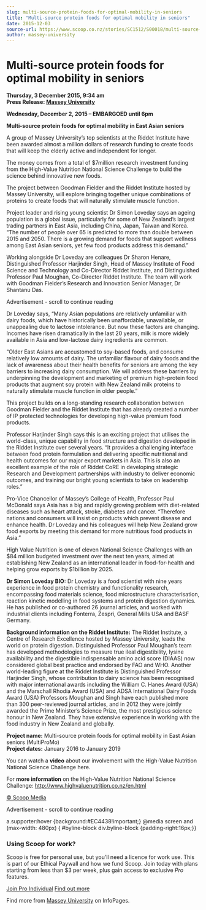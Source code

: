 ```yaml
---
slug: multi-source-protein-foods-for-optimal-mobility-in-seniors
title: "Multi-source protein foods for optimal mobility in seniors"
date: 2015-12-03
source-url: https://www.scoop.co.nz/stories/SC1512/S00018/multi-source-protein-foods-for-optimal-mobility-in-seniors.htm
author: massey-university
---
```

Multi-source protein foods for optimal mobility in seniors
==========================================================

**Thursday, 3 December 2015, 9:34 am**  
**Press Release: [Massey University](https://info.scoop.co.nz/Massey_University)**

**Wednesday, December 2, 2015 – EMBARGOED until 6pm**

**Multi-source protein foods for optimal mobility in East Asian seniors**

A group of Massey University’s top scientists at the Riddet Institute have been awarded almost a million dollars of research funding to create foods that will keep the elderly active and independent for longer.

The money comes from a total of $7million research investment funding from the High-Value Nutrition National Science Challenge to build the science behind innovative new foods.

The project between Goodman Fielder and the Riddet Institute hosted by Massey University, will explore bringing together unique combinations of proteins to create foods that will naturally stimulate muscle function.

Project leader and rising young scientist Dr Simon Loveday says an ageing population is a global issue, particularly for some of New Zealand’s largest trading partners in East Asia, including China, Japan, Taiwan and Korea. “The number of people over 65 is predicted to more than double between 2015 and 2050. There is a growing demand for foods that support wellness among East Asian seniors, yet few food products address this demand.”

Working alongside Dr Loveday are colleagues Dr Sharon Henare, Distinguished Professor Harjinder Singh, Head of Massey Institute of Food Science and Technology and Co-Director Riddet Institute, and Distinguished Professor Paul Moughan, Co-Director Riddet Institute. The team will work with Goodman Fielder’s Research and Innovation Senior Manager, Dr Shantanu Das.

Advertisement - scroll to continue reading





Dr Loveday says, “Many Asian populations are relatively unfamiliar with dairy foods, which have historically been unaffordable, unavailable, or unappealing due to lactose intolerance. But now these factors are changing. Incomes have risen dramatically in the last 20 years, milk is more widely available in Asia and low-lactose dairy ingredients are common.

“Older East Asians are accustomed to soy-based foods, and consume relatively low amounts of dairy. The unfamiliar flavour of dairy foods and the lack of awareness about their health benefits for seniors are among the key barriers to increasing dairy consumption. We will address these barriers by underpinning the development and marketing of premium high-protein food products that augment soy protein with New Zealand milk proteins to naturally stimulate muscle function in older people.”

This project builds on a long-standing research collaboration between Goodman Fielder and the Riddet Institute that has already created a number of IP protected technologies for developing high-value premium food products.

Professor Harjinder Singh says this is an exciting project that utilises the world-class, unique capability in food structure and digestion developed in the Riddet Institute over several years. “It provides a challenging interface between food protein formulation and delivering specific nutritional and health outcomes for our major export markets in Asia. This is also an excellent example of the role of Riddet CoRE in developing strategic Research and Development partnerships with industry to deliver economic outcomes, and training our bright young scientists to take on leadership roles.”

Pro-Vice Chancellor of Massey’s College of Health, Professor Paul McDonald says Asia has a big and rapidly growing problem with diet-related diseases such as heart attack, stroke, diabetes and cancer. “Therefore nations and consumers will insist on products which prevent disease and enhance health. Dr Loveday and his colleagues will help New Zealand grow food exports by meeting this demand for more nutritious food products in Asia.”

High Value Nutrition is one of eleven National Science Challenges with an $84 million budgeted investment over the next ten years, aimed at establishing New Zealand as an international leader in food-for-health and helping grow exports by $1billion by 2025.

**Dr Simon Loveday BIO:** Dr Loveday is a food scientist with nine years experience in food protein chemistry and functionality research, encompassing food materials science, food microstructure characterisation, reaction kinetic modelling in food systems and protein digestion dynamics. He has published or co-authored 26 journal articles, and worked with industrial clients including Fonterra, Zespri, General Mills USA and BASF Germany.

**Background information on the Riddet Institute:** The Riddet Institute, a Centre of Research Excellence hosted by Massey University, leads the world on protein digestion. Distinguished Professor Paul Moughan’s team has developed methodologies to measure true ileal digestibility, lysine availability and the digestible indispensable amino acid score (DIAAS) now considered global best practice and endorsed by FAO and WHO. Another world-leading figure at the Riddet Institute is Distinguished Professor Harjinder Singh, whose contribution to dairy science has been recognised with major international awards including the William C. Hanes Award (USA) and the Marschall Rhodia Award (USA) and ADSA International Dairy Foods Award (USA) Professors Moughan and Singh have each published more than 300 peer-reviewed journal articles, and in 2012 they were jointly awarded the Prime Minister’s Science Prize, the most prestigious science honour in New Zealand. They have extensive experience in working with the food industry in New Zealand and globally.

**Project name:** Multi-source protein foods for optimal mobility in East Asian seniors (MultiProMo)  
**Project dates:** January 2016 to January 2019

You can watch a **video** about our involvement with the High-Value Nutrition National Science Challenge here.

For **more information** on the High-Value Nutrition National Science Challenge: http://www.highvaluenutrition.co.nz/en.html

[© Scoop Media](http://www.scoop.co.nz/about/terms.html)  

Advertisement - scroll to continue reading



a.supporter:hover {background:#EC4438!important;} @media screen and (max-width: 480px) { #byline-block div.byline-block {padding-right:16px;}}

### Using Scoop for work?

Scoop is free for personal use, but you’ll need a licence for work use. This is part of our Ethical Paywall and how we fund Scoop. Join today with plans starting from less than $3 per week, plus gain access to exclusive _Pro_ features.  
  
[Join Pro Individual](https://pro.scoop.co.nz/Individual/?from=ProIn24) [Find out more](https://pro.scoop.co.nz/using-scoop-for-work/?from=ProIn24)

Find more from [Massey University](https://info.scoop.co.nz/Massey_University) on InfoPages.